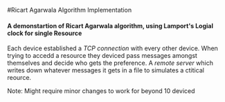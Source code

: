 #Ricart Agarwala Algorithm Implementation

#### A demonstartion of Ricart Agarwala algorithm, using Lamport's Logial clock for single Resource
Each device established a *TCP connection* with every other device. When trying to accedd a resource they deviced pass messages amongst themselves and decide who gets the preference. A *remote server* which writes down whatever messages it gets in a file to simulates a ctitical reource.

Note: Might require minor changes to work for beyond 10 deviced
